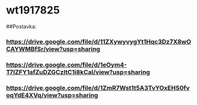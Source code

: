 # wt1917825

##Postavka:
### https://drive.google.com/file/d/11ZXywyvygYt1Hqc3Dz7X8wOCAYWMBfSr/view?usp=sharing
### https://drive.google.com/file/d/1eOym4-T7IZFY1afZuDZGCzItC1i8kCal/view?usp=sharing
### https://drive.google.com/file/d/1ZmR7Wst1t5A3TvYOxEHS0fvoqYdE4XVq/view?usp=sharing
